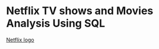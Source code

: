 # Netflix TV shows and Movies Analysis Using SQL
[Netflix logo](https://github.com/priyapandit90015-max/netflix_sql_project/blob/main/logo.png)
